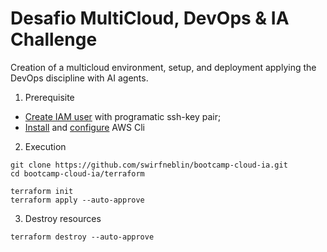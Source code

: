 # Desafio MultiCloud, DevOps & IA Challenge

Creation of a multicloud environment, setup, and deployment applying the DevOps discipline with AI agents.

1. Prerequisite

- [Create IAM user](https://docs.aws.amazon.com/streams/latest/dev/setting-up.html) with programatic ssh-key pair;
- [Install](https://docs.aws.amazon.com/cli/latest/userguide/getting-started-install.html) and [configure](https://docs.aws.amazon.com/cli/latest/userguide/cli-chap-configure.html) AWS Cli

2. Execution

```
git clone https://github.com/swirfneblin/bootcamp-cloud-ia.git
cd bootcamp-cloud-ia/terraform

terraform init
terraform apply --auto-approve
```

3. Destroy resources

```
terraform destroy --auto-approve
```
